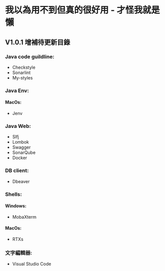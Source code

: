 # 我以為用不到但真的很好用 - 才怪我就是懶
## V1.0.1 增補待更新目錄
### Java code guildline:
  - Checkstyle
  - Sonarlint
  - My-styles
  
### Java Env:
  #### MacOs:
   - Jenv

### Java Web:
  - Slfj
  - Lombok
  - Swagger
  - SonarQube
  - Docker

### DB client:
  - Dbeaver

### Shells:
  #### Windows:
   - MobaXterm
  #### MacOs:
   - RTXs

### 文字編輯器:
   - Visual Studio Code
